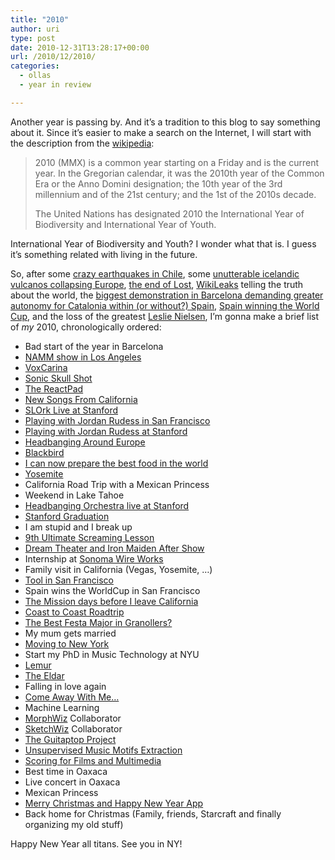 ```yaml
---
title: "2010"
author: uri
type: post
date: 2010-12-31T13:28:17+00:00
url: /2010/12/2010/
categories:
  - ollas
  - year in review

---
```

Another year is passing by. And it&#8217;s a tradition to this blog to say something about it. Since it&#8217;s easier to make a search on the Internet, I will start with the description from the [wikipedia][1]: 

> 2010 (MMX) is a common year starting on a Friday and is the current year. In the Gregorian calendar, it was the 2010th year of the Common Era or the Anno Domini designation; the 10th year of the 3rd millennium and of the 21st century; and the 1st of the 2010s decade.
> 
> The United Nations has designated 2010 the International Year of Biodiversity and International Year of Youth.

International Year of Biodiversity and Youth? I wonder what that is. I guess it&#8217;s something related with living in the future.

So, after some [crazy earthquakes in Chile][2], some [unutterable icelandic vulcanos collapsing Europe][3], [the end of Lost][4], [WikiLeaks][5] telling the truth about the world, the [biggest demonstration in Barcelona demanding greater autonomy for Catalonia within (or without?) Spain][6], [Spain winning the World Cup][7], and the loss of the greatest [Leslie Nielsen][8], I&#8217;m gonna make a brief list of _my_ 2010, chronologically ordered:

  * Bad start of the year in Barcelona
  * [NAMM show in Los Angeles][9]
  * [VoxCarina][10]
  * [Sonic Skull Shot][11]
  * [The ReactPad][12]
  * [New Songs From California][13]
  * [SLOrk Live at Stanford][14]
  * [Playing with Jordan Rudess in San Francisco][15]
  * [Playing with Jordan Rudess at Stanford][16]
  * [Headbanging Around Europe][17]
  * [Blackbird][18]
  * [I can now prepare the best food in the world][19]
  * [Yosemite][20]
  * California Road Trip with a Mexican Princess
  * Weekend in Lake Tahoe
  * [Headbanging Orchestra live at Stanford][21]
  * [Stanford Graduation][22]
  * I am stupid and I break up
  * [9th Ultimate Screaming Lesson][23]
  * [Dream Theater and Iron Maiden After Show][24]
  * Internship at [Sonoma Wire Works][25]
  * Family visit in California (Vegas, Yosemite, &#8230;)
  * [Tool in San Francisco][26]
  * Spain wins the WorldCup in San Francisco
  * [The Mission days before I leave California][27]
  * [Coast to Coast Roadtrip][28]
  * [The Best Festa Major in Granollers?][29]
  * My mum gets married
  * [Moving to New York][30]
  * Start my PhD in Music Technology at NYU
  * [Lemur][31]
  * [The Eldar][32]
  * Falling in love again
  * [Come Away With Me&#8230;][33]
  * Machine Learning
  * [MorphWiz][34] Collaborator
  * [SketchWiz][35] Collaborator
  * [The Guitaptop Project][36]
  * [Unsupervised Music Motifs Extraction][37]
  * [Scoring for Films and Multimedia][38]
  * Best time in Oaxaca
  * Live concert in Oaxaca
  * Mexican Princess
  * [Merry Christmas and Happy New Year App][39]
  * Back home for Christmas (Family, friends, Starcraft and finally organizing my old stuff)

Happy New Year all titans. See you in NY!

 [1]: https://en.wikipedia.org/wiki/2010
 [2]: https://en.wikipedia.org/wiki/2010_Chile_earthquake
 [3]: https://en.wikipedia.org/wiki/2010_eruptions_of_Eyjafjallaj%C3%B6kull
 [4]: https://en.wikipedia.org/wiki/The_End_%28Lost%29
 [5]: https://en.wikipedia.org/wiki/WikiLeaks
 [6]: https://www.bbc.co.uk/news/10588494
 [7]: https://www.abc.net.au/news/stories/2010/07/12/2950575.htm
 [8]: https://en.wikipedia.org/wiki/Leslie_Nielsen
 [9]: /2010/01/namm-10/
 [10]: /2010/02/the-voxcarina/
 [11]: /2010/02/sonic-skull-shot/
 [12]: /2010/03/the-reactpad/
 [13]: /2010/03/songs-from-californi/
 [14]: /2010/04/slork-at-the-memorial-church/
 [15]: /2010/05/jordan-rudess-at-pyramind/
 [16]: /2010/04/jordan-rudess-at-stanford/
 [17]: /2010/04/headbanging-europe/
 [18]: /2010/05/blackbird-fly/
 [19]: /2010/05/quesadillas-diana/
 [20]: /2010/05/yosemite/
 [21]: /2010/06/cop-de-cap-headbang-orchestra-live-at-stanford/
 [22]: /2010/06/stanford-graduation-2010/
 [23]: /2010/06/9th-ultimate-screaming-lesson/
 [24]: /2010/06/dream-theater-after-show-pas/
 [25]: https://www.sonomawireworks.com/
 [26]: /2010/07/tool-in-san-francisco/
 [27]: /2010/08/the-mission/
 [28]: /2010/08/coast-to-coast-roadtrip/
 [29]: /2010/09/festa-major-de-granollers/
 [30]: /2010/09/the-wilderness-of-new-york/
 [31]: /2010/10/id-like-to-be-a-lemur/
 [32]: /2010/10/the-eldar/
 [33]: /2010/11/come-away-with-me-2/
 [34]: https://morphwiz.com/
 [35]: https://sketchwiz.net/
 [36]: /NYU/JavaProject2010/Guitaptop.pdf
 [37]: /NYU/ML/OriolNieto-FinalProject.pdf
 [38]: /2010/12/scoring-for-films-and-multimedi/
 [39]: https://itunes.apple.com/us/app/merry-christmas-happy-new/id408574584?mt=8
